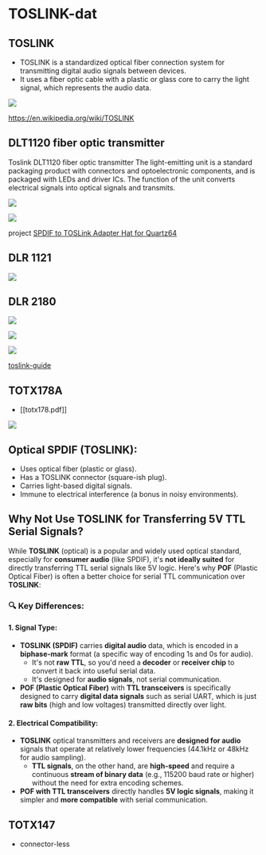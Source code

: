 
# TOSLINK-dat



## TOSLINK

- TOSLINK is a standardized optical fiber connection system for transmitting digital audio signals between devices.
- It uses a fiber optic cable with a plastic or glass core to carry the light signal, which represents the audio data.

![](2025-04-21-13-45-34.png)

https://en.wikipedia.org/wiki/TOSLINK


## DLT1120 fiber optic transmitter

Toslink DLT1120 fiber optic transmitter The light-emitting unit is a standard packaging product with connectors and optoelectronic components, and is packaged with LEDs and driver ICs. The function of the unit converts electrical signals into optical signals and transmits.


![](2025-04-21-14-00-06.png)

![](2025-04-21-14-00-35.png)

project [SPDIF to TOSLink Adapter Hat for Quartz64](https://github.com/CounterPillow/quartz64-toslink-hat)


## DLR 1121

![](2025-04-24-18-58-02.png)
## DLR 2180 


![](2025-04-24-18-45-45.png)

![](2025-04-24-18-46-38.png)


![](2025-04-24-18-47-47.png)

[toslink-guide](https://www.tme.eu/Document/3363e65f4c705941469014401686faf2/TOFC100-xx.pdf)


## TOTX178A

- [[totx178.pdf]]

![](2025-04-24-18-52-13.png)


## Optical SPDIF (TOSLINK):

- Uses optical fiber (plastic or glass).
- Has a TOSLINK connector (square-ish plug).
- Carries light-based digital signals.
- Immune to electrical interference (a bonus in noisy environments).

## Why Not Use TOSLINK for Transferring 5V TTL Serial Signals?

While **TOSLINK** (optical) is a popular and widely used optical standard, especially for **consumer audio** (like SPDIF), it's **not ideally suited** for directly transferring TTL serial signals like 5V logic. Here's why **POF** (Plastic Optical Fiber) is often a better choice for serial TTL communication over **TOSLINK**:

### 🔍 Key Differences:

#### 1. Signal Type:
- **TOSLINK (SPDIF)** carries **digital audio** data, which is encoded in a **biphase-mark** format (a specific way of encoding 1s and 0s for audio).
  - It's not **raw TTL**, so you'd need a **decoder** or **receiver chip** to convert it back into useful serial data.
  - It's designed for **audio signals**, not serial communication.
- **POF (Plastic Optical Fiber)** with **TTL transceivers** is specifically designed to carry **digital data signals** such as serial UART, which is just **raw bits** (high and low voltages) transmitted directly over light.

#### 2. Electrical Compatibility:
- **TOSLINK** optical transmitters and receivers are **designed for audio** signals that operate at relatively lower frequencies (44.1kHz or 48kHz for audio sampling).
  - **TTL signals**, on the other hand, are **high-speed** and require a continuous **stream of binary data** (e.g., 115200 baud rate or higher) without the need for extra encoding schemes.
- **POF with TTL transceivers** directly handles **5V logic signals**, making it simpler and **more compatible** with serial communication.



## TOTX147 

- connector-less 

